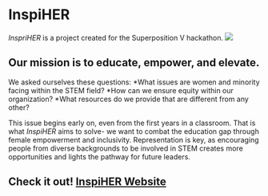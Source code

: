 # InspiHER

*InspriHER* is a project created for the Superposition V hackathon. ![](https://raw.githubusercontent.com/veneta13/sp-v/main/img/logo.png)

## Our mission is to **educate, empower, and elevate**. 

We asked ourselves these questions: 
*What issues are women and minority facing within the STEM field? 
*How can we ensure equity within our organization? 
*What resources do we provide that are different from any other? 

This issue begins early on, even from the first years in a classroom. That is what *InspiHER* aims to solve- we want to combat the education gap through female empowerment and inclusivity. Representation is key, as encouraging people from diverse backgrounds to be involved in STEM creates more opportunities and lights the pathway for future leaders.  

## Check it out! [InspiHER Website](https://veneta13.github.io/sp-v/) 
